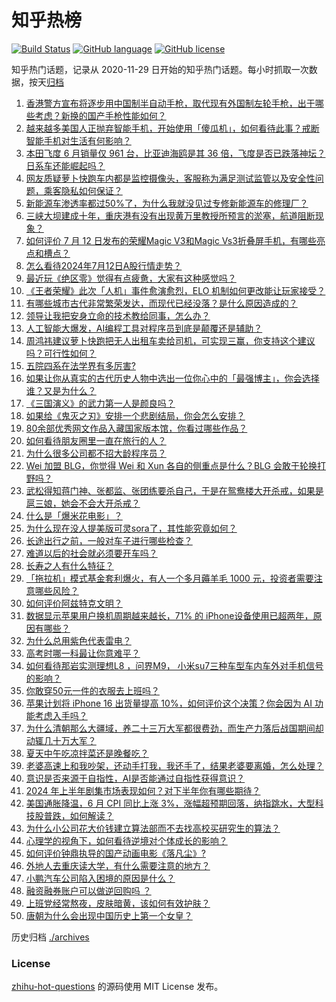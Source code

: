 # 知乎热榜
[![Build Status](https://github.com/ToWeLong/zhihu-hot-questions/workflows/CI/badge.svg)](https://github.com/ToWeLong/zhihu-hot-questions/actions)
[![GitHub language](https://img.shields.io/badge/language-golang-orange.svg)](https://golang.org/)
[![GitHub license](https://img.shields.io/github/license/ToWeLong/zhihu-hot-questions)](https://github.com/ToWeLong/zhihu-hot-questions/blob/main/LICENSE)

知乎热门话题，记录从 2020-11-29 日开始的知乎热门话题。每小时抓取一次数据，按天[归档](./archives)

<!-- BEGIN -->

1. [香港警方宣布将逐步用中国制半自动手枪，取代现有外国制左轮手枪，出于哪些考虑？新换的国产手枪性能如何？](https://www.zhihu.com/question/661338816)
1. [越来越多美国人正抛弃智能手机，开始使用「傻瓜机」，如何看待此事？戒断智能手机对生活有何影响？](https://www.zhihu.com/question/661306152)
1. [本田飞度 6 月销量仅 961 台，比亚迪海鸥是其 36 倍，飞度是否已跌落神坛？日系车还能崛起吗？](https://www.zhihu.com/question/661265531)
1. [网友质疑萝卜快跑车内都是监控摄像头，客服称为满足测试监管以及安全性问题，乘客隐私如何保证？](https://www.zhihu.com/question/661342132)
1. [新能源车渗透率都过50%了，为什么我就没见过专修新能源车的修理厂？](https://www.zhihu.com/question/654140946)
1. [三峡大坝建成十年，重庆港有没有出现黄万里教授所预言的淤塞，航道阻断现象？](https://www.zhihu.com/question/35604972)
1. [如何评价 7 月 12 日发布的荣耀Magic V3和Magic Vs3折叠屏手机，有哪些亮点和槽点？](https://www.zhihu.com/question/661399762)
1. [怎么看待2024年7月12日A股行情走势？](https://www.zhihu.com/question/661306432)
1. [最近玩《绝区零》觉得有点疲惫，大家有这种感觉吗？](https://www.zhihu.com/question/661076453)
1. [《王者荣耀》此次「人机」事件愈演愈烈，ELO 机制如何更改能让玩家接受？](https://www.zhihu.com/question/659456096)
1. [有哪些城市古代非常繁荣发达，而现代已经没落？是什么原因造成的？](https://www.zhihu.com/question/661263027)
1. [领导让我把安身立命的技术教给同事，怎么办？](https://www.zhihu.com/question/658654234)
1. [人工智能大爆发，AI编程工具对程序员到底是颠覆还是辅助？](https://www.zhihu.com/question/661332348)
1. [周鸿祎建议萝卜快跑把无人出租车卖给司机，可实现三赢，你支持这个建议吗？可行性如何？](https://www.zhihu.com/question/661408091)
1. [五院四系在法学界有多厉害?](https://www.zhihu.com/question/607334449)
1. [如果让你从真实的古代历史人物中选出一位你心中的「最强博主」，你会选择谁？又是为什么？](https://www.zhihu.com/question/661039687)
1. [《三国演义》的武力第一人是颜良吗？](https://www.zhihu.com/question/575938306)
1. [如果给《鬼灭之刃》安排一个悲剧结局，你会怎么安排？](https://www.zhihu.com/question/579696789)
1. [80余部优秀网文作品入藏国家版本馆，你看过哪些作品？](https://www.zhihu.com/question/661407509)
1. [如何看待朋友圈里一直在旅行的人？](https://www.zhihu.com/question/451744977)
1. [为什么很多公司都不招大龄程序员？](https://www.zhihu.com/question/649010322)
1. [Wei 加盟 BLG，你觉得 Wei 和 Xun 各自的侧重点是什么？BLG 会敢于轮换打野吗？](https://www.zhihu.com/question/661218135)
1. [武松得知蒋门神、张都监、张团练要杀自己，于是在鸳鸯楼大开杀戒，如果是扈三娘，她会不会大开杀戒？](https://www.zhihu.com/question/661328773)
1. [什么是「爆米花电影」？](https://www.zhihu.com/question/660757527)
1. [为什么现在没人提美版可灵sora了，其性能究竟如何？](https://www.zhihu.com/question/656842448)
1. [长途出行之前，一般对车子进行哪些检查？](https://www.zhihu.com/question/659665203)
1. [难道以后的社会就必须要开车吗？](https://www.zhihu.com/question/660923360)
1. [长寿之人有什么特征？](https://www.zhihu.com/question/649312623)
1. [「拖拉机」模式基金套利爆火，有人一个多月薅羊毛 1000 元，投资者需要注意哪些风险？](https://www.zhihu.com/question/661336886)
1. [如何评价阿兹特克文明？](https://www.zhihu.com/question/305002946)
1. [数据显示苹果用户换机周期越来越长，71% 的 iPhone设备使用已超两年，原因有哪些？](https://www.zhihu.com/question/661309987)
1. [为什么总用紫色代表雷电？](https://www.zhihu.com/question/632850152)
1. [高考时哪一科最让你意难平？](https://www.zhihu.com/question/658459907)
1. [如何看待那岩实测理想L8 ，问界M9， 小米su7三种车型车内车外对手机信号的影响？](https://www.zhihu.com/question/661180191)
1. [你敢穿50元一件的衣服去上班吗？](https://www.zhihu.com/question/661301301)
1. [苹果计划将 iPhone 16 出货量提高 10%，如何评价这个决策？你会因为 AI 功能考虑入手吗？](https://www.zhihu.com/question/661301597)
1. [为什么清朝那么大疆域，养二十三万大军都很费劲，而生产力落后战国期间却动辄几十万大军？](https://www.zhihu.com/question/659980730)
1. [夏天中午吃凉拌菜还是晚餐吃？](https://www.zhihu.com/question/660743590)
1. [老婆高速上和我吵架，还动手打我，我还手了，结果老婆要离婚，怎么处理？](https://www.zhihu.com/question/660927614)
1. [意识是否来源于自指性，AI是否能通过自指性获得意识？](https://www.zhihu.com/question/659945247)
1. [2024 年上半年剧集市场表现如何？对下半年你有哪些期待？](https://www.zhihu.com/question/660450074)
1. [美国通胀降温，6 月 CPI 同比上涨 3%，涨幅超预期回落，纳指跳水，大型科技股普跌，如何解读？](https://www.zhihu.com/question/661391454)
1. [为什么小公司花大价钱建立算法部而不去找高校买研究生的算法？](https://www.zhihu.com/question/656703790)
1. [心理学的视角下，如何看待逆境对个体成长的影响？](https://www.zhihu.com/question/661238554)
1. [如何评价钟鼎执导的国产动画电影《落凡尘》?](https://www.zhihu.com/question/660749265)
1. [外地人去重庆读大学，有什么需要注意的地方？](https://www.zhihu.com/question/661215175)
1. [小鹏汽车公司陷入困境的原因是什么？](https://www.zhihu.com/question/660872764)
1. [融资融券账户可以做逆回购吗 ？](https://www.zhihu.com/question/471742761)
1. [上班党经常熬夜，皮肤暗黄，该如何有效护肤？](https://www.zhihu.com/question/659341573)
1. [唐朝为什么会出现中国历史上第一个女皇？](https://www.zhihu.com/question/661176253)

<!-- END -->

历史归档 [./archives](./archives)


### License
[zhihu-hot-questions](https://github.com/towelong/zhihu-hot-questions) 的源码使用 MIT License 发布。